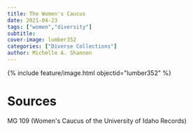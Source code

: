```yaml
---
title: The Women's Caucus
date: 2021-04-23
tags: ["women","diversity"]
subtitle:
cover-image: lumber352
categories: ["Diverse Collections"]
author: Michelle A. Shannon
---
```


{% include feature/image.html objectid="lumber352" %}

# Sources

MG 109 (Women's Caucus of the University of Idaho Records)